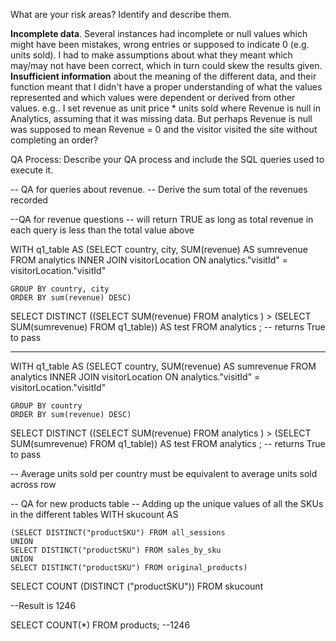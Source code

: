 What are your risk areas? Identify and describe them.

**Incomplete data**. Several instances had incomplete or null values which might have been mistakes, wrong entries or supposed to indicate 0 (e.g. units sold). I had to make assumptions about what they meant which may/may not have been correct, which in turn could skew the results given. 
**Insufficient information** about the meaning of the different data, and their function meant that I didn't have a proper understanding of what the values represented and which values were dependent or derived from other values. e.g.. I set revenue as unit price * units sold where Revenue is null in Analytics, assuming that it was missing data. But perhaps Revenue is null was supposed to mean Revenue = 0 and the visitor visited the site without completing an order?



QA Process:
Describe your QA process and include the SQL queries used to execute it.

-- QA for queries about revenue.
-- Derive the sum total of the revenues recorded


--QA for revenue questions
-- will return TRUE as long as total revenue in each query is less than the total value above

WITH q1_table AS 
	(SELECT country, city, SUM(revenue) AS sumrevenue
	FROM analytics
		INNER JOIN visitorLocation
		ON analytics."visitId" = visitorLocation."visitId"

	GROUP BY country, city
	ORDER BY sum(revenue) DESC)

SELECT 
	DISTINCT ((SELECT SUM(revenue) 
	FROM analytics )
	>
	(SELECT SUM(sumrevenue) 
	FROM q1_table)) AS test
FROM analytics
	;
	-- returns True to pass
	
----

WITH q1_table AS 
	(SELECT country, SUM(revenue) AS sumrevenue
	FROM analytics
		INNER JOIN visitorLocation
		ON analytics."visitId" = visitorLocation."visitId"

	GROUP BY country
	ORDER BY sum(revenue) DESC)

SELECT 
	DISTINCT ((SELECT SUM(revenue) 
	FROM analytics )
	>
	(SELECT SUM(sumrevenue) 
	FROM q1_table)) AS test
FROM analytics
	;
-- returns True to pass

-- Average units sold per country must be equivalent to average units sold across row


-- QA for new products table
-- Adding up the unique values of all the SKUs in the different tables
WITH skucount AS

    (SELECT DISTINCT("productSKU") FROM all_sessions
    UNION
    SELECT DISTINCT("productSKU") FROM sales_by_sku
    UNION
    SELECT DISTINCT("productSKU") FROM original_products)

SELECT COUNT (DISTINCT ("productSKU")) FROM skucount


--Result is 1246

SELECT COUNT(*) FROM products; --1246
